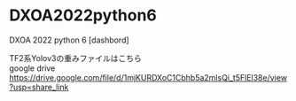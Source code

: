 # DXOA2022python6
DXOA 2022 python 6 [dashbord]

TF2系Yolov3の重みファイルはこちら  
google drive  
https://drive.google.com/file/d/1mjKURDXoC1Cbhb5a2mlsQi_t5FlEl38e/view?usp=share_link
